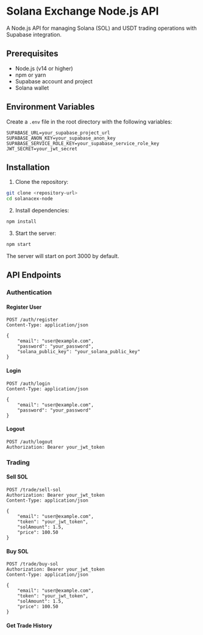 # Solana Exchange Node.js API

A Node.js API for managing Solana (SOL) and USDT trading operations with Supabase integration.

## Prerequisites

- Node.js (v14 or higher)
- npm or yarn
- Supabase account and project
- Solana wallet

## Environment Variables

Create a `.env` file in the root directory with the following variables:

```env
SUPABASE_URL=your_supabase_project_url
SUPABASE_ANON_KEY=your_supabase_anon_key
SUPABASE_SERVICE_ROLE_KEY=your_supabase_service_role_key
JWT_SECRET=your_jwt_secret
```

## Installation

1. Clone the repository:
```bash
git clone <repository-url>
cd solanacex-node
```

2. Install dependencies:
```bash
npm install
```

3. Start the server:
```bash
npm start
```

The server will start on port 3000 by default.

## API Endpoints

### Authentication

#### Register User
```http
POST /auth/register
Content-Type: application/json

{
    "email": "user@example.com",
    "password": "your_password",
    "solana_public_key": "your_solana_public_key"
}
```

#### Login
```http
POST /auth/login
Content-Type: application/json

{
    "email": "user@example.com",
    "password": "your_password"
}
```

#### Logout
```http
POST /auth/logout
Authorization: Bearer your_jwt_token
```

### Trading

#### Sell SOL
```http
POST /trade/sell-sol
Authorization: Bearer your_jwt_token
Content-Type: application/json

{
    "email": "user@example.com",
    "token": "your_jwt_token",
    "solAmount": 1.5,
    "price": 100.50
}
```

#### Buy SOL
```http
POST /trade/buy-sol
Authorization: Bearer your_jwt_token
Content-Type: application/json

{
    "email": "user@example.com",
    "token": "your_jwt_token",
    "solAmount": 1.5,
    "price": 100.50
}
```

#### Get Trade History
```